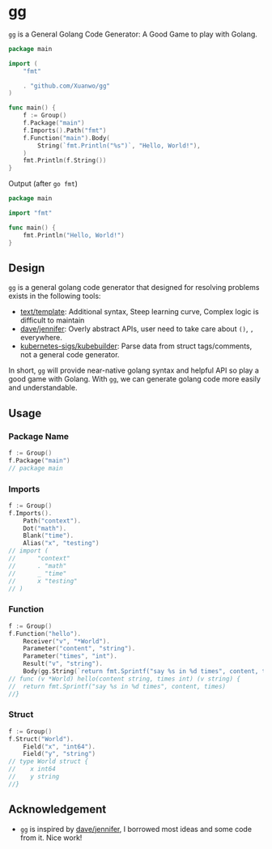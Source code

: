 # gg

`gg` is a General Golang Code Generator: A Good Game to play with Golang.

```go
package main

import (
	"fmt"

	. "github.com/Xuanwo/gg"
)

func main() {
	f := Group()
	f.Package("main")
	f.Imports().Path("fmt")
	f.Function("main").Body(
		String(`fmt.Println("%s")`, "Hello, World!"),
	)
	fmt.Println(f.String())
}
```

Output (after `go fmt`)

```go
package main

import "fmt"

func main() {
	fmt.Println("Hello, World!")
}
```

## Design

`gg` is a general golang code generator that designed for resolving problems exists in the following tools:

- [text/template](https://pkg.go.dev/text/template): Additional syntax, Steep learning curve, Complex logic is difficult to maintain
- [dave/jennifer](https://github.com/dave/jennifer): Overly abstract APIs, user need to take care about `()`, `,` everywhere.
- [kubernetes-sigs/kubebuilder](https://github.com/kubernetes-sigs/kubebuilder): Parse data from struct tags/comments, not a general code generator.

In short, `gg` will provide near-native golang syntax and helpful API so play a good game with Golang. With `gg`, we can generate golang code more easily and understandable.

## Usage

### Package Name

```go
f := Group()
f.Package("main")
// package main
```

### Imports

```go
f := Group()
f.Imports().
    Path("context").
	Dot("math").
	Blank("time").
	Alias("x", "testing")
// import (
//      "context"
//      . "math"
//      _ "time"
//      x "testing"
// )
```

### Function

```go
f := Group()
f.Function("hello").
    Receiver("v", "*World").
    Parameter("content", "string").
    Parameter("times", "int").
	Result("v", "string").
	Body(gg.String(`return fmt.Sprintf("say %s in %d times", content, times)`))
// func (v *World) hello(content string, times int) (v string) {
//  return fmt.Sprintf("say %s in %d times", content, times)
//}
```

### Struct

```go
f := Group()
f.Struct("World").
	Field("x", "int64").
	Field("y", "string")
// type World struct {
//    x int64
//    y string
//}
```

## Acknowledgement

- `gg` is inspired by [dave/jennifer](https://github.com/dave/jennifer), I borrowed most ideas and some code from it. Nice work!
